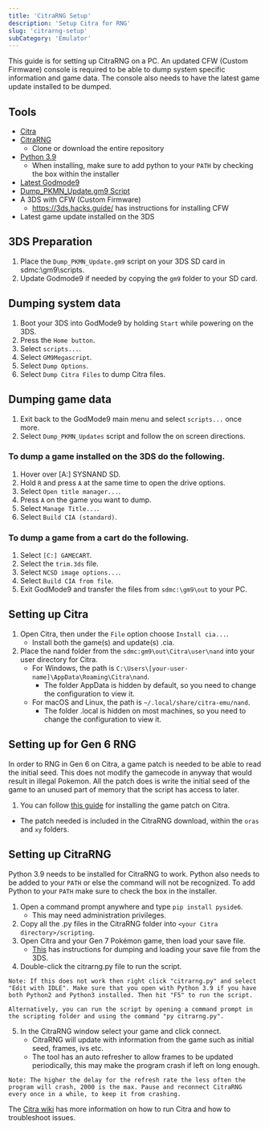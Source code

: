 ```yaml
---
title: 'CitraRNG Setup'
description: 'Setup Citra for RNG'
slug: 'citrarng-setup'
subCategory: 'Emulator'
---
```


This guide is for setting up CitraRNG on a PC. An updated CFW (Custom Firmware) console is required to be able to dump system specific information and game data. The console also needs to have the latest game update installed to be dumped.

## Tools

- [Citra](https://citra-emu.org/download/)
- [CitraRNG](https://github.com/Admiral-Fish/CitraRNG)
  - Clone or download the entire repository
- [Python 3.9](https://www.python.org/downloads/)
  - When installing, make sure to add python to your `PATH` by checking the box within the installer
- [Latest Godmode9](https://github.com/d0k3/GodMode9/releases)
- [Dump_PKMN_Update.gm9 Script](https://cdn.discordapp.com/attachments/389206049401470976/435566091457134598/Dump_PKMN_Updates.gm9)
- A 3DS with CFW (Custom Firmware)
  - https://3ds.hacks.guide/ has instructions for installing CFW
- Latest game update installed on the 3DS

## 3DS Preparation

1. Place the `Dump_PKMN_Update.gm9` script on your 3DS SD card in sdmc:\gm9\scripts.
2. Update Godmode9 if needed by copying the `gm9` folder to your SD card.

## Dumping system data

1. Boot your 3DS into GodMode9 by holding `Start` while powering on the 3DS.
2. Press the `Home button`.
3. Select `scripts...`.
4. Select `GM9Megascript`.
5. Select `Dump Options`.
6. Select `Dump Citra Files` to dump Citra files.

## Dumping game data

1. Exit back to the GodMode9 main menu and select `scripts...` once more.
2. Select `Dump_PKMN_Updates` script and follow the on screen directions.

### To dump a game installed on the 3DS do the following.

1. Hover over [A:] SYSNAND SD.
2. Hold `R` and press `A` at the same time to open the drive options.
3. Select `Open title manager...`.
4. Press `A` on the game you want to dump.
5. Select `Manage Title...`.
6. Select `Build CIA (standard)`.

### To dump a game from a cart do the following.

1. Select `[C:] GAMECART`.
2. Select the `trim.3ds` file.
3. Select `NCSD image options...`.
4. Select `Build CIA from file`.
5. Exit GodMode9 and transfer the files from `sdmc:\gm9\out` to your PC.

## Setting up Citra

1. Open Citra, then under the `File` option choose `Install cia...`.
   - Install both the game(s) and update(s) .cia.
2. Place the nand folder from the `sdmc:gm9\out\Citra\user\nand` into your user directory for Citra.
   - For Windows, the path is `C:\Users\[your-user-name]\AppData\Roaming\Citra\nand`.
     - The folder AppData is hidden by default, so you need to change the configuration to view it.
   - For macOS and Linux, the path is `~/.local/share/citra-emu/nand`.
     - The folder .local is hidden on most machines, so you need to change the configuration to view it.

## Setting up for Gen 6 RNG

In order to RNG in Gen 6 on Citra, a game patch is needed to be able to read the initial seed. This does not modify the gamecode in anyway that would result in illegal Pokemon. All the patch does is write the initial seed of the game to an unused part of memory that the script has access to later.

1. You can follow [this guide](https://www.pokemonrng.com/misc-3ds-ips-luma-citra) for installing the game patch on Citra.

- The patch needed is included in the CitraRNG download, within the `oras` and `xy` folders.

## Setting up CitraRNG

Python 3.9 needs to be installed for CitraRNG to work. Python also needs to be added to your `PATH` or else the command will not be recognized. To add Python to your `PATH` make sure to check the box in the installer.

1. Open a command prompt anywhere and type `pip install pyside6`.
   - This may need administration privileges.
2. Copy all the .py files in the CitraRNG folder into `<your Citra directory>/scripting`.
3. Open Citra and your Gen 7 Pokémon game, then load your save file.
   - [This](https://citra-emu.org/wiki/dumping-save-data-from-a-3ds-console/) has instructions for dumping and loading your save file from the 3DS.
4. Double-click the citrarng.py file to run the script.

```
Note: If this does not work then right click "citrarng.py" and select "Edit with IDLE". Make sure that you open with Python 3.9 if you have both Python2 and Python3 installed. Then hit "F5" to run the script.

Alternatively, you can run the script by opening a command prompt in the scripting folder and using the command "py citrarng.py".
```

5. In the CitraRNG window select your game and click connect.
   - CitraRNG will update with information from the game such as initial seed, frames, ivs etc.
   - The tool has an auto refresher to allow frames to be updated periodically, this may make the program crash if left on long enough.

```
Note: The higher the delay for the refresh rate the less often the program will crash, 2000 is the max. Pause and reconnect CitraRNG every once in a while, to keep it from crashing.
```

The [Citra wiki](https://citra-emu.org/wiki/home/) has more information on how to run Citra and how to troubleshoot issues.
